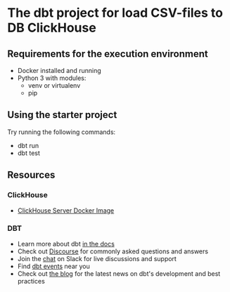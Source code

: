 # The dbt project for load CSV-files to DB ClickHouse

## Requirements for the execution environment

- Docker installed and running
- Python 3 with modules:
  - venv or virtualenv
  - pip

## Using the starter project

Try running the following commands:

- dbt run
- dbt test

## Resources

### ClickHouse

- [ClickHouse Server Docker Image](https://hub.docker.com/r/clickhouse/clickhouse-server#!)

### DBT

- Learn more about dbt [in the docs](https://docs.getdbt.com/docs/introduction)
- Check out [Discourse](https://discourse.getdbt.com/) for commonly asked questions and answers
- Join the [chat](https://community.getdbt.com/) on Slack for live discussions and support
- Find [dbt events](https://events.getdbt.com) near you
- Check out [the blog](https://blog.getdbt.com/) for the latest news on dbt's development and best practices
